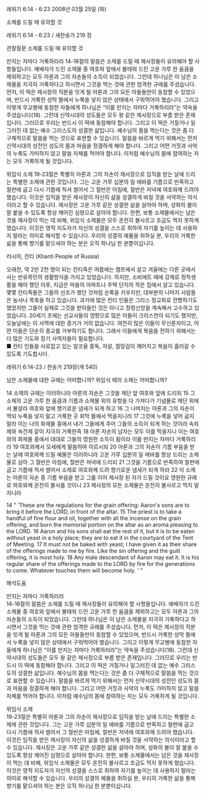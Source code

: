 레위기 6:14 - 6:23 
2008년 03월 25일 (화)

소제를 드릴 때 유의할 것



레위기 6:14 - 6:23 / 새찬송가 219 장


관찰질문
소제를 드릴 때 유의할 것

만지는 자마다 거룩하리라  14-18절의 말씀은 소제를 드릴 때 제사장들이 유의해야 할 사항들입니다. 예배자가 드린 소제물 중 여호와 앞에서 불태워 드린 고운 가루 한 움큼을 제외하고는 모두 아론과 그의 자손들의 소득이 되었습니다. 그런데 하나님은 이 남은 소제물을 지극히 거룩하다고 하시면서 그것을 먹는 것에 관한 엄격한 규례를 주셨습니다. 먼저, 이 떡은 제사장의 직분을 잇게 될 아론과 그의 모든 아들들만이 동참할 수 있었으며, 반드시 거룩한 성막 뜰에서 누룩을 넣지 않은 상태에서 구워먹어야 했습니다. 그리고 이렇게 무교병에 동참한 자들에게 하나님은 “이를 만지는 자마다 거룩하리라”는 약속을 주셨습니다(18). 그런데 신약시대의 성도들은 모두 왕 같은 제사장으로 부름 받은 존재입니다. 그러므로 우리는 반드시 이 떡에 동참해야 합니다. 그리고 이 떡은 거칠거나 일그러진 데 없는 예수 그리스도의 성결한 삶입니다. 예수님의 몸을 먹는다는 것은 좀 더 구체적으로 말씀을 먹는 것으로 표현할 수 있습니다. 말씀을 바르게 먹기 위해서는 먼저 신약시대의 성전인 성도의 몸과 마음을 정결하게 해야 합니다. 그리고 어떤 거짓과 사악의 누룩도 가미하지 않고 말씀 자체를 먹어야 합니다. 이처럼 예수님의 몸에 참여하는 자는 모두 거룩하게 될 것입니다.      

위임식 소제   19-23절은 특별히 아론과 그의 자손이 제사장으로 임직을 받는 날에 드리는 특별한 소제에 관한 것입니다. 그는 고운 가루 십분의 일 에바를 기름으로 반죽하고 철판에 굽고 다시 기름에 적셔 썰어서 그 절반은 아침에, 절반은 저녁에 여호와께 드려야 했습니다. 이것은 임직을 받은 제사장이 자신의 삶을 성결하게 바칠 것을 서약하는 의식이라고 할 수 있습니다. 제사장은 고운 가루 같은 성결한 삶을 살아야 하며, 성화의 불이 잘 붙을 수 있도록 항상 깨어진 심령으로 살아야 합니다. 한편, 보통 소제물에서는 남은 것을 제사장이 먹는 데 비해, 위임식 소제물은 모두 온전히 불사르고 조금도 먹지 못하게 했습니다. 이것은 영적 지도자가 자신의 성결을 스스로 취하여 자기를 높이는 데 사용하지 말라는 의미로 해석할 수 있습니다. 우리의 성결의 예물을 취하실 분, 우리의 거룩한 삶을 통해 향기를 맡으셔야 하는 분은 오직 하나님 한 분뿐이십니다.  

러시아, 칸티
(Khanti People of Russia) 

오래전, 약 2만 2천 명이 되는 칸티족은 여름에는 캠프에서 살고 겨울에는 다른 곳에서 사는 반유목민의 생활방식을 가지고 있었습니다. 하지만, 소비에트 때에 강제로 정착생활을 해야 했던 이후, 지금은 마을의 아파트나 주택 단지의 작은 집에서 살고 있습니다. 몇몇 칸티족들은 그들의 선조가 했던 것처럼 순록을 키우지만, 대부분의 나머지 사람들은 농사나 목축을 하고 있습니다. 과거에 많은 칸티 인들은 그리스 정교회로 전향하기도 했었지만 그들이 실제로 그것을 받아들인 것은 아니고 정령신앙을 계속해서 고수하고 있었습니다. 20세기 초에는 선교사들의 영향으로 많은 이들이 크리스천이 되기도 했지만, 오늘날에는 이 사역에 대한 증거가 거의 없습니다. 여전히 많은 이들이 무신론자이고, 어떤 이들은 단순히 종교를 거부하기도 합니다. 그래서 이들에게 복음을 전하기 위해서는 더 많은 기도와 장기 사역자들이 필요합니다.  
■ 칸티 인들을 사로잡고 있는 알코올 중독, 자살, 절망감이 깨어지고 복음이 흘러갈 수 있도록 기도합시다. 

레위기 6:14-23 / 찬송가 219장(개 540) 

남은 소제물에 대한 규례는 어떠합니까? 
위임식 때의 소제는 어떠합니까? 

14 소제의 규례는 이러하니라 아론의 자손은 그것을 제단 앞 여호와 앞에 드리되 15 그 소제의 고운 가루 한 움큼과 기름과 소제물 위의 유향을 다 가져다가 기념물로 제단 위에서 불살라 여호와 앞에 향기로운 냄새가 되게 하고 16 그 나머지는 아론과 그의 자손이 먹되 누룩을 넣지 말고 거룩한 곳 회막 뜰에서 먹을지니라 17 그것에 누룩을 넣어 굽지 말라 이는 나의 화제물 중에서 내가 그들에게 주어 그들의 소득이 되게 하는 것이라 속죄제와 속건제 같이 지극히 거룩한즉 18 아론 자손의 남자는 모두 이를 먹을지니 이는 여호와의 화제물 중에서 대대로 그들의 영원한 소득이 됨이라 이를 만지는 자마다 거룩하리라 19 여호와께서 모세에게 말씀하여 이르시되 20 아론과 그의 자손이 기름 부음을 받는 날에 여호와께 드릴 예물은 이러하니라 고운 가루 십분의 일 에바를 항상 드리는 소제물로 삼아 그 절반은 아침에, 절반은 저녁에 드리되 21 그것을 기름으로 반죽하여 철판에 굽고 기름에 적셔 썰어서 소제로 여호와께 드려 향기로운 냄새가 되게 하라 22 이 소제는 아론의 자손 중 기름 부음을 받고 그를 이어 제사장 된 자가 드릴 것이요 영원한 규례로 여호와께 온전히 불사를 것이니 23 제사장의 모든 소제물은 온전히 불사르고 먹지 말지니라  

14 " 'These are the regulations for the grain offering: Aaron's sons are to bring it before the LORD, in front of the altar. 15 The priest is to take a handful of fine flour and oil, together with all the incense on the grain offering, and burn the memorial portion on the altar as an aroma pleasing to the LORD. 16 Aaron and his sons shall eat the rest of it, but it is to be eaten without yeast in a holy place; they are to eat it in the courtyard of the Tent of Meeting. 17 It must not be baked with yeast; I have given it as their share of the offerings made to me by fire. Like the sin offering and the guilt offering, it is most holy. 18 Any male descendant of Aaron may eat it. It is his regular share of the offerings made to the LORD by fire for the generations to come. Whatever touches them will become holy. ' "

해석도움





만지는 자마다 거룩하리라  
14-18절의 말씀은 소제를 드릴 때 제사장들이 유의해야 할 사항들입니다. 예배자가 드린 소제물 중 여호와 앞에서 불태워 드린 고운 가루 한 움큼을 제외하고는 모두 아론과 그의 자손들의 소득이 되었습니다. 그런데 하나님은 이 남은 소제물을 지극히 거룩하다고 하시면서 그것을 먹는 것에 관한 엄격한 규례를 주셨습니다. 먼저, 이 떡은 제사장의 직분을 잇게 될 아론과 그의 모든 아들들만이 동참할 수 있었으며, 반드시 거룩한 성막 뜰에서 누룩을 넣지 않은 상태에서 구워먹어야 했습니다. 그리고 이렇게 무교병에 동참한 자들에게 하나님은 “이를 만지는 자마다 거룩하리라”는 약속을 주셨습니다(18). 그런데 신약시대의 성도들은 모두 왕 같은 제사장으로 부름 받은 존재입니다. 그러므로 우리는 반드시 이 떡에 동참해야 합니다. 그리고 이 떡은 거칠거나 일그러진 데 없는 예수 그리스도의 성결한 삶입니다. 예수님의 몸을 먹는다는 것은 좀 더 구체적으로 말씀을 먹는 것으로 표현할 수 있습니다. 말씀을 바르게 먹기 위해서는 먼저 신약시대의 성전인 성도의 몸과 마음을 정결하게 해야 합니다. 그리고 어떤 거짓과 사악의 누룩도 가미하지 않고 말씀 자체를 먹어야 합니다. 이처럼 예수님의 몸에 참여하는 자는 모두 거룩하게 될 것입니다.      

위임식 소제   
19-23절은 특별히 아론과 그의 자손이 제사장으로 임직을 받는 날에 드리는 특별한 소제에 관한 것입니다. 그는 고운 가루 십분의 일 에바를 기름으로 반죽하고 철판에 굽고 다시 기름에 적셔 썰어서 그 절반은 아침에, 절반은 저녁에 여호와께 드려야 했습니다. 이것은 임직을 받은 제사장이 자신의 삶을 성결하게 바칠 것을 서약하는 의식이라고 할 수 있습니다. 제사장은 고운 가루 같은 성결한 삶을 살아야 하며, 성화의 불이 잘 붙을 수 있도록 항상 깨어진 심령으로 살아야 합니다. 한편, 보통 소제물에서는 남은 것을 제사장이 먹는 데 비해, 위임식 소제물은 모두 온전히 불사르고 조금도 먹지 못하게 했습니다. 이것은 영적 지도자가 자신의 성결을 스스로 취하여 자기를 높이는 데 사용하지 말라는 의미로 해석할 수 있습니다. 우리의 성결의 예물을 취하실 분, 우리의 거룩한 삶을 통해 향기를 맡으셔야 하는 분은 오직 하나님 한 분뿐이십니다.